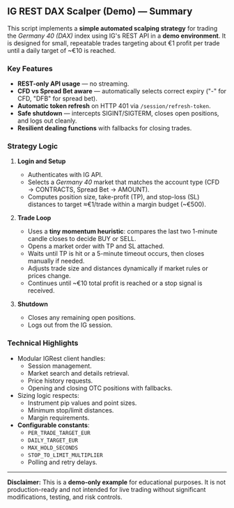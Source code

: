 ## IG REST DAX Scalper (Demo) — Summary

This script implements a **simple automated scalping strategy** for trading the *Germany 40 (DAX)* index using IG's REST API in a **demo environment**. It is designed for small, repeatable trades targeting about €1 profit per trade until a daily target of ~€10 is reached.

### Key Features
- **REST-only API usage** — no streaming.
- **CFD vs Spread Bet aware** — automatically selects correct expiry ("-" for CFD, "DFB" for spread bet).
- **Automatic token refresh** on HTTP 401 via `/session/refresh-token`.
- **Safe shutdown** — intercepts SIGINT/SIGTERM, closes open positions, and logs out cleanly.
- **Resilient dealing functions** with fallbacks for closing trades.

### Strategy Logic
1. **Login and Setup**
   - Authenticates with IG API.
   - Selects a *Germany 40* market that matches the account type (CFD → CONTRACTS, Spread Bet → AMOUNT).
   - Computes position size, take-profit (TP), and stop-loss (SL) distances to target ≈€1/trade within a margin budget (~€500).

2. **Trade Loop**
   - Uses a **tiny momentum heuristic**: compares the last two 1-minute candle closes to decide BUY or SELL.
   - Opens a market order with TP and SL attached.
   - Waits until TP is hit or a 5-minute timeout occurs, then closes manually if needed.
   - Adjusts trade size and distances dynamically if market rules or prices change.
   - Continues until ~€10 total profit is reached or a stop signal is received.

3. **Shutdown**
   - Closes any remaining open positions.
   - Logs out from the IG session.

### Technical Highlights
- Modular IGRest client handles:
  - Session management.
  - Market search and details retrieval.
  - Price history requests.
  - Opening and closing OTC positions with fallbacks.
- Sizing logic respects:
  - Instrument pip values and point sizes.
  - Minimum stop/limit distances.
  - Margin requirements.
- **Configurable constants**:
  - `PER_TRADE_TARGET_EUR`
  - `DAILY_TARGET_EUR`
  - `MAX_HOLD_SECONDS`
  - `STOP_TO_LIMIT_MULTIPLIER`
  - Polling and retry delays.

---
**Disclaimer:** This is a **demo-only example** for educational purposes. It is not production-ready and not intended for live trading without significant modifications, testing, and risk controls.

